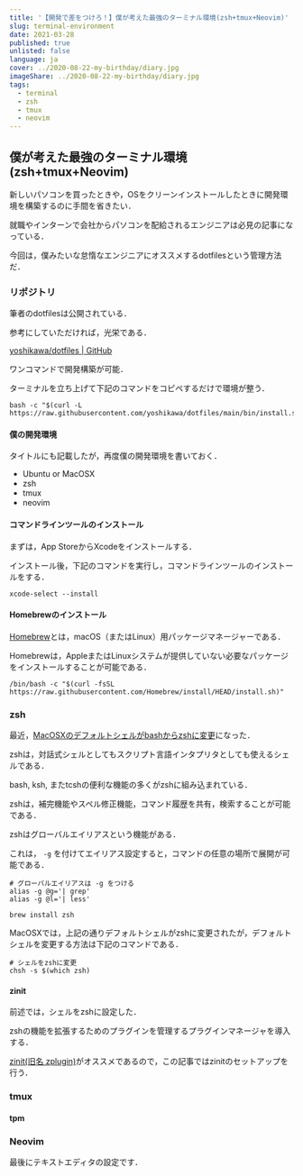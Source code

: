 ```yaml
---
title: '【開発で差をつけろ！】僕が考えた最強のターミナル環境(zsh+tmux+Neovim)'
slug: terminal-environment
date: 2021-03-28
published: true
unlisted: false
language: ja
cover: ../2020-08-22-my-birthday/diary.jpg
imageShare: ../2020-08-22-my-birthday/diary.jpg
tags:
  - terminal
  - zsh
  - tmux
  - neovim
---
```


## 僕が考えた最強のターミナル環境(zsh+tmux+Neovim)

新しいパソコンを買ったときや，OSをクリーンインストールしたときに開発環境を構築するのに手間を省きたい．

就職やインターンで会社からパソコンを配給されるエンジニアは必見の記事になっている．

今回は，僕みたいな怠惰なエンジニアにオススメするdotfilesという管理方法だ．

### リポジトリ

筆者のdotfilesは公開されている．

参考にしていただければ，光栄である．

[yoshikawa/dotfiles | GitHub](https://github.com/yoshikawa/dotfiles)

ワンコマンドで開発構築が可能．

ターミナルを立ち上げて下記のコマンドをコピペするだけで環境が整う．

```shell
bash -c "$(curl -L https://raw.githubusercontent.com/yoshikawa/dotfiles/main/bin/install.sh)"
```

#### 僕の開発環境

タイトルにも記載したが，再度僕の開発環境を書いておく．

- Ubuntu or MacOSX
- zsh
- tmux
- neovim

#### コマンドラインツールのインストール

まずは，App StoreからXcodeをインストールする．

インストール後，下記のコマンドを実行し，コマンドラインツールのインストールをする．

```shell
xcode-select --install
```

#### Homebrewのインストール

[Homebrew](https://brew.sh/index_ja.html)とは，macOS（またはLinux）用パッケージマネージャーである．

Homebrewは，AppleまたはLinuxシステムが提供していない必要なパッケージをインストールすることが可能である．

```shell
/bin/bash -c "$(curl -fsSL https://raw.githubusercontent.com/Homebrew/install/HEAD/install.sh)"
```

### zsh

最近，[MacOSXのデフォルトシェルがbashからzshに変更](https://support.apple.com/en-us/HT208050)になった．

zshは，対話式シェルとしてもスクリプト言語インタプリタとしても使えるシェルである．

bash, ksh, またtcshの便利な機能の多くがzshに組み込まれている．

zshは，補完機能やスペル修正機能，コマンド履歴を共有，検索することが可能である．

zshはグローバルエイリアスという機能がある．

これは， `-g` を付けてエイリアス設定すると，コマンドの任意の場所で展開が可能である．

```shell
# グローバルエイリアスは -g をつける
alias -g @g='| grep'
alias -g @l='| less'
```

```shell
brew install zsh
```

MacOSXでは，上記の通りデフォルトシェルがzshに変更されたが，デフォルトシェルを変更する方法は下記のコマンドである．

```shell
# シェルをzshに変更
chsh -s $(which zsh)
```

#### zinit

前述では，シェルをzshに設定した．

zshの機能を拡張するためのプラグインを管理するプラグインマネージャを導入する．

[zinit(旧名 zplugin)](https://github.com/zdharma/zinit)がオススメであるので，この記事ではzinitのセットアップを行う．

### tmux

#### tpm

### Neovim

最後にテキストエディタの設定です．
